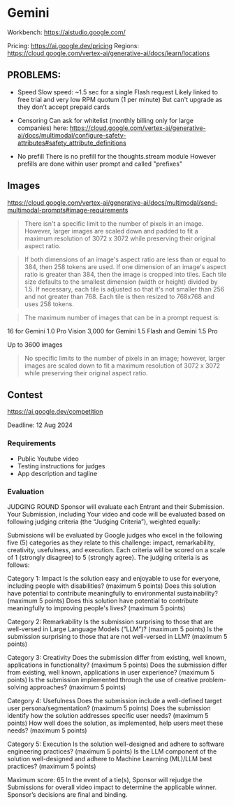 # Gemini

Workbench: https://aistudio.google.com/

Pricing: https://ai.google.dev/pricing
Regions: https://cloud.google.com/vertex-ai/generative-ai/docs/learn/locations

## PROBLEMS:

- Speed
  Slow speed: ~1.5 sec for a single Flash request
  Likely linked to free trial and very low RPM quotum (1 per minute)
  But can't upgrade as they don't accept prepaid cards

- Censoring
  Can ask for whitelist (monthly billing only for large companies) here: https://cloud.google.com/vertex-ai/generative-ai/docs/multimodal/configure-safety-attributes#safety_attribute_definitions

- No prefill
  There is no prefill for the thoughts.stream module
  However prefills are done within user prompt and called "prefixes"

## Images

https://cloud.google.com/vertex-ai/generative-ai/docs/multimodal/send-multimodal-prompts#image-requirements

> There isn't a specific limit to the number of pixels in an image. However, larger images are scaled down and padded to fit a maximum resolution of 3072 x 3072 while preserving their original aspect ratio.

> If both dimensions of an image's aspect ratio are less than or equal to 384, then 258 tokens are used.
> If one dimension of an image's aspect ratio is greater than 384, then the image is cropped into tiles. Each tile size defaults to the smallest dimension (width or height) divided by 1.5. If necessary, each tile is adjusted so that it's not smaller than 256 and not greater than 768. Each tile is then resized to 768x768 and uses 258 tokens.

> The maximum number of images that can be in a prompt request is:

16 for Gemini 1.0 Pro Vision
3,000 for Gemini 1.5 Flash and Gemini 1.5 Pro

Up to 3600 images

> No specific limits to the number of pixels in an image; however, larger images are scaled down to fit a maximum resolution of 3072 x 3072 while preserving their original aspect ratio.

## Contest

https://ai.google.dev/competition

Deadline: 12 Aug 2024

### Requirements

- Public Youtube video
- Testing instructions for judges
- App description and tagline

### Evaluation
JUDGING ROUND
Sponsor will evaluate each Entrant and their Submission. Your Submission, including Your video and code will be evaluated based on following judging criteria (the “Judging Criteria”), weighted equally:

Submissions will be evaluated by Google judges who excel in the following five (5) categories as they relate to this challenge: impact, remarkability, creativity, usefulness, and execution. Each criteria will be scored on a scale of 1 (strongly disagree) to 5 (strongly agree). The judging criteria is as follows:

Category 1: Impact
Is the solution easy and enjoyable to use for everyone, including people with disabilities? (maximum 5 points)
Does this solution have potential to contribute meaningfully to environmental sustainability?(maximum 5 points)
Does this solution have potential to contribute meaningfully to improving people's lives? (maximum 5 points)

Category 2: Remarkability
Is the submission surprising to those that are well-versed in Large Language Models (“LLM”)? (maximum 5 points)
Is the submission surprising to those that are not well-versed in LLM? (maximum 5 points)

Category 3: Creativity
Does the submission differ from existing, well known, applications in functionality? (maximum 5 points)
Does the submission differ from existing, well known, applications in user experience? (maximum 5 points)
Is the submission implemented through the use of creative problem-solving approaches? (maximum 5 points)

Category 4: Usefulness
Does the submission include a well-defined target user persona/segmentation? (maximum 5 points)
Does the submission identify how the solution addresses specific user needs? (maximum 5 points)
How well does the solution, as implemented, help users meet these needs? (maximum 5 points)

Category 5: Execution
Is the solution well-designed and adhere to software engineering practices? (maximum 5 points)
Is the LLM component of the solution well-designed and adhere to Machine Learning (ML)/LLM best practices? (maximum 5 points)

Maximum score: 65
In the event of a tie(s), Sponsor will rejudge the Submissions for overall video impact to determine the applicable winner. Sponsor’s decisions are final and binding.
